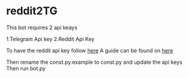# reddit2TG


This bot requires 2 api keays

 1.Telegram Api key
 2.Reddit Api Key


To have the reddit api key  follow  [here](https://www.reddit.com/prefs/apps)
 A guide can be found on [here](https://www.jcchouinard.com/get-reddit-api-credentials-with-praw/)

Then rename the const.py.example to const.py and update the api keys
Then run bot.py
